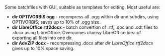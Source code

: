 Some batchfiles with GUI, suitable as templates for editing.
Most useful are:
- **dir OPTIVORBIS ogg** - recompress all .ogg within dir and subdirs, using OPTIVORBIS; saves up to 10% of .ogg size.
- **dir LibreOffice rtf2docx** - batch convertion of .rtf, .doc and .odt files to .docx using LibreOffice. Overcomes clumsy LibreOffice idea of exporting all files into one dir.
- **dir AdvZIP docx** - recompressing .docx after *dir LibreOffice rtf2docx* gives up to 10% space saving.